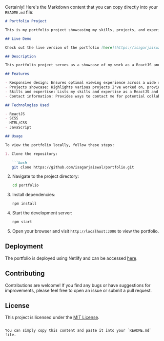 Certainly! Here's the Markdown content that you can copy directly into your `README.md` file:

```markdown
# Portfolio Project

This is my portfolio project showcasing my skills, projects, and experiences as a ReactJS and SCSS developer.

## Live Demo

Check out the live version of the portfolio [here](https://isagarjaiswal.netlify.app/).

## Description

This portfolio project serves as a showcase of my work as a ReactJS and SCSS developer. It provides an overview of my skills, experiences, and projects. The portfolio is designed to be responsive and user-friendly, ensuring a seamless experience across various devices.

## Features

- Responsive design: Ensures optimal viewing experience across a wide range of devices.
- Projects showcase: Highlights various projects I've worked on, providing details and links to view them.
- Skills and expertise: Lists my skills and expertise as a ReactJS and SCSS developer, showcasing my proficiency in these technologies.
- Contact information: Provides ways to contact me for potential collaborations or inquiries.

## Technologies Used

- ReactJS
- SCSS
- HTML/CSS
- JavaScript

## Usage

To view the portfolio locally, follow these steps:

1. Clone the repository:

   ```bash
   git clone https://github.com/isagarjaiswal/portfolio.git
   ```

2. Navigate to the project directory:

   ```bash
   cd portfolio
   ```

3. Install dependencies:

   ```bash
   npm install
   ```

4. Start the development server:

   ```bash
   npm start
   ```

5. Open your browser and visit `http://localhost:3000` to view the portfolio.

## Deployment

The portfolio is deployed using Netlify and can be accessed [here](https://isagarjaiswal.netlify.app/).

## Contributing

Contributions are welcome! If you find any bugs or have suggestions for improvements, please feel free to open an issue or submit a pull request.

## License

This project is licensed under the [MIT License](LICENSE).
```

You can simply copy this content and paste it into your `README.md` file.
